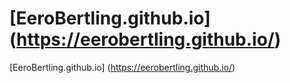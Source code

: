 # [EeroBertling.github.io] (https://eerobertling.github.io/)


[EeroBertling.github.io] (https://eerobertling.github.io/)
